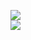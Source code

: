 [![](https://img.shields.io/badge/Made%20With-Github%20Spray-lightgrey.svg?style=for-the-badge&logo=github)](https://github.com/Annihil/github-spray#28444)  
[![](https://i.imgur.com/2DrTn0Z.gif)](https://github.com/Annihil/github-spray)